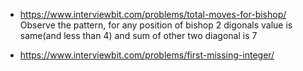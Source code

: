 - https://www.interviewbit.com/problems/total-moves-for-bishop/
  Observe the pattern, for any position of bishop 2 digonals value is same(and less than 4) and sum of other two diagonal is 7

- https://www.interviewbit.com/problems/first-missing-integer/
